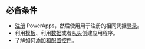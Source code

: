 ## <a name="prerequisites"></a>必备条件
* [注册](../maker/signup-for-powerapps.md) PowerApps，然后使用用于注册的相同凭据[登录](https://web.powerapps.com/?utm_source=padocs&utm_medium=linkinadoc&utm_campaign=referralsfromdoc)。
* 利用[模板](../maker/canvas-apps/get-started-test-drive.md)、利用[数据](../maker/canvas-apps/get-started-create-from-data.md)或者[从头](../maker/canvas-apps/get-started-create-from-blank.md)创建应用程序。
* 了解如何[添加和配置控件](../maker/canvas-apps/add-configure-controls.md)。
